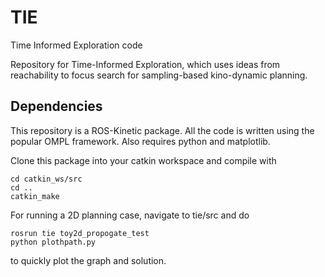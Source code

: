# TIE
Time Informed Exploration code

Repository for Time-Informed Exploration, which uses ideas from reachability to focus search for sampling-based kino-dynamic planning.

## Dependencies 
This repository is a ROS-Kinetic package. All the code is written using the popular OMPL framework. 
Also requires python and matplotlib.

Clone this package into your catkin workspace and compile with 
```
cd catkin_ws/src
cd ..
catkin_make
```
For running a 2D planning case, navigate to tie/src and do
```
rosrun tie toy2d_propogate_test
python plothpath.py
```
to quickly plot the graph and solution.
